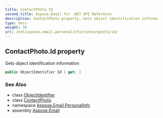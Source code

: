 ```yaml
---
title: ContactPhoto.Id
second_title: Aspose.Email for .NET API Reference
description: ContactPhoto property. Gets object identification information
type: docs
weight: 30
url: /net/aspose.email.personalinfo/contactphoto/id/
---
```

## ContactPhoto.Id property

Gets object identification information

```csharp
public ObjectIdentifier Id { get; }
```

### See Also

* class [ObjectIdentifier](../../../aspose.email/objectidentifier/)
* class [ContactPhoto](../)
* namespace [Aspose.Email.PersonalInfo](../../contactphoto/)
* assembly [Aspose.Email](../../../)


